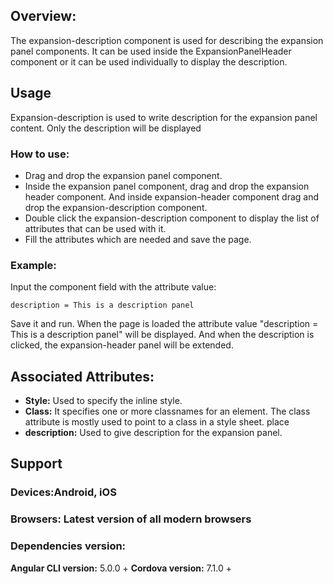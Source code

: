 ## Overview: 
The expansion-description component is used for describing the expansion panel components. It can be used inside the ExpansionPanelHeader component or it can be used individually to display the description.

## Usage
Expansion-description is used to write description for the expansion panel content. Only the description will be displayed

### How to use:   
- Drag and drop the expansion panel component. 
- Inside the expansion panel component, drag and drop the expansion header component. And inside expansion-header component drag and drop the expansion-description component.
- Double click the expansion-description component to display the list of attributes that can be used with it.
- Fill the attributes which are needed and save the page.

### Example: 
Input the component field with the attribute value:
``` 
description = This is a description panel
```
Save it and run.
When the page is loaded the attribute value "description = This is a description panel" will be displayed. And when the description is clicked, the expansion-header panel will be extended.

## Associated Attributes:
- **Style:** Used to specify the inline style.
- **Class:** It specifies one or more classnames for an element. The class attribute is mostly used to point to a class in a style sheet.
place
- **description:** Used to give description for the expansion panel. 


## Support 
### Devices:Android, iOS
### Browsers:  Latest version of all modern browsers
 ### Dependencies version: 
 **Angular CLI version:** 5.0.0 + 
 **Cordova version:** 7.1.0 +
